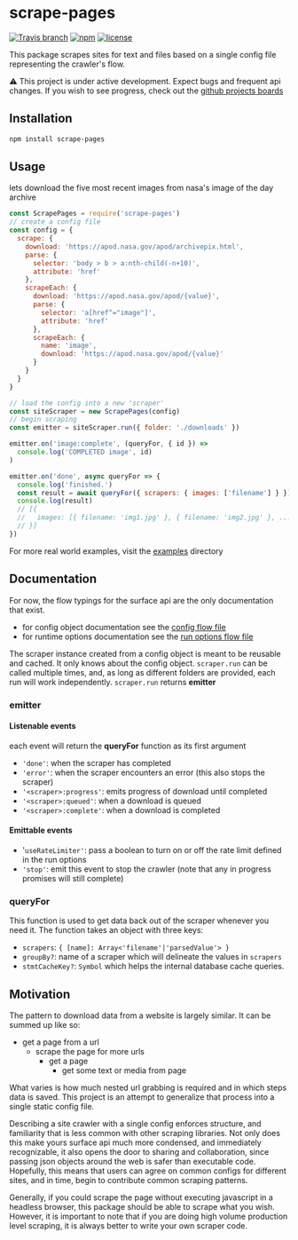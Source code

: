 # scrape-pages

[![Travis branch](https://img.shields.io/travis/andykais/scrape-pages/master.svg)](https://travis-ci.com/andykais/scrape-pages/branches)
[![npm](https://img.shields.io/npm/v/scrape-pages.svg)](https://www.npmjs.com/package/scrape-pages)
[![license](https://img.shields.io/github/license/mashape/apistatus.svg)](https://github.com/andykais/scrape-pages/blob/master/LICENSE)

This package scrapes sites for text and files based on a single config file representing the crawler's flow.

:warning: This project is under active development. Expect bugs and frequent api changes. If you wish to see
progress, check out the [github projects boards](https://github.com/andykais/scrape-pages/projects)
## Installation

```bash
npm install scrape-pages
```

## Usage

lets download the five most recent images from nasa's image of the day archive

```javascript
const ScrapePages = require('scrape-pages')
// create a config file
const config = {
  scrape: {
    download: 'https://apod.nasa.gov/apod/archivepix.html',
    parse: {
      selector: 'body > b > a:nth-child(-n+10)',
      attribute: 'href'
    },
    scrapeEach: {
      download: 'https://apod.nasa.gov/apod/{value}',
      parse: {
        selector: 'a[href^="image"]',
        attribute: 'href'
      },
      scrapeEach: {
        name: 'image',
        download: 'https://apod.nasa.gov/apod/{value}'
      }
    }
  }
}

// load the config into a new 'scraper'
const siteScraper = new ScrapePages(config)
// begin scraping
const emitter = siteScraper.run({ folder: './downloads' })

emitter.on('image:complete', (queryFor, { id }) =>
  console.log('COMPLETED image', id)
)

emitter.on('done', async queryFor => {
  console.log('finished.')
  const result = await queryFor({ scrapers: { images: ['filename'] } })
  console.log(result)
  // [{
  //   images: [{ filename: 'img1.jpg' }, { filename: 'img2.jpg' }, ...]
  // }]
})
```

For more real world examples, visit the [examples](examples) directory

## Documentation

For now, the flow typings for the surface api are the only documentation that exist.

- for config object documentation see the [config flow file](src/configuration/type.js)
- for runtime options documentation see the [run options flow file](src/run-options/type.js)

The scraper instance created from a config object is meant to be reusable and cached. It only knows about the
config object. `scraper.run` can be called multiple times, and, as long as different folders are
provided, each run will work independently. `scraper.run` returns **emitter**

### emitter

#### Listenable events
each event will return the **queryFor** function as its first argument
- `'done'`: when the scraper has completed
- `'error'`: when the scraper encounters an error (this also stops the scraper)
- `'<scraper>:progress'`: emits progress of download until completed
- `'<scraper>:queued'`: when a download is queued
- `'<scraper>:complete'`: when a download is completed

#### Emittable events

- '`useRateLimiter'`: pass a boolean to turn on or off the rate limit defined in the run options
- `'stop'`: emit this event to stop the crawler (note that any in progress promises will still complete)

### queryFor

This function is used to get data back out of the scraper whenever you need it. The function takes an object
with three keys:

- `scrapers`: `{ [name]: Array<'filename'|'parsedValue'> }`
- `groupBy?`: name of a scraper which will delineate the values in `scrapers`
- `stmtCacheKey?`: `Symbol` which helps the internal database cache queries.

## Motivation

The pattern to download data from a website is largely similar. It can be summed up like so:

- get a page from a url
  - scrape the page for more urls
    - get a page
      - get some text or media from page

What varies is how much nested url grabbing is required and in which steps data is saved.
This project is an attempt to generalize that process into a single static config file.

Describing a site crawler with a single config enforces structure, and familiarity that is less common with
other scraping libraries. Not only does this make yours surface api much more condensed, and immediately
recognizable, it also opens the door to sharing and collaboration, since passing json objects around the web
is safer than executable code.
Hopefully, this means that users can agree on common configs for different sites, and in time, begin to contribute common scraping patterns.

Generally, if you could scrape the page without executing javascript in a headless browser,
this package should be able to scrape what you wish. However, it is important to note that if you are doing high volume production level scraping, it is always better to write
your own scraper code.
